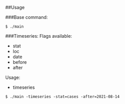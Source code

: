 ##Usage

###Base command:
```shell
$ ./main
```

###Timeseries:
Flags available:
* stat
* loc
* date
* before
* after

Usage:

* timeseries
```shell
$ ./main -timeseries -stat=cases -after=2021-08-14
```
